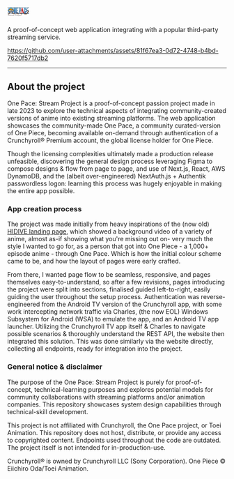 <div align="left">
<picture style="display:inline-block; max-width:200px; padding-bottom: 5px">
    <source media="(prefers-color-scheme: dark)" srcset=".github/assets/logo.png">
    <img src=".github/assets/logo-light.svg" alt="Logo" style="width:25%; height:auto; display:block;">
</picture>


  A proof-of-concept web application integrating with a popular third-party streaming service.

https://github.com/user-attachments/assets/81f67ea3-0d72-4748-b4bd-7620f5717db2

</div>

---

## About the project
One Pace: Stream Project is a proof-of-concept passion project made in late 2023 to explore the technical aspects of integrating community-created versions of anime into existing streaming platforms. The web application showcases the community-made One Pace, a community curated-version of One Piece, becoming available on-demand through authentication of a Crunchyroll® Premium account, the global license holder for One Piece.

Though the licensing complexities ultimately made a production release unfeasible, discovering the general design process leveraging Figma to compose designs & flow from page to page, and use of Next.js, React, AWS DynamoDB, and the (albeit over-engineered) NextAuth.js + Authentik passwordless logon: learning this process was hugely enjoyable in making the entire app possible.

### App creation process

The project was made initially from heavy inspirations of the (now old) [HIDIVE landing page](https://web.archive.org/web/20230301112134/https://www.hidive.com/), which showed a background video of a variety of anime, almost as-if showing what you're missing out on- very much the style I wanted to go for, as a person that got into One Piece - a 1,000+ episode anime - through One Pace. Which is how the initial colour scheme came to be, and how the layout of pages were early crafted. 

From there, I wanted page flow to be seamless, responsive, and pages themselves easy-to-understand, so after a few revisions, pages introducing the project were split into sections, finalised guided left-to-right, easily guiding the user throughout the setup process. Authentication was reverse-engineered from the Android TV version of the Crunchyroll app, with some work intercepting network traffic via Charles, (the now EOL) Windows Subsystem for Android (WSA) to emulate the app, and an Android TV app launcher. Utilizing the Crunchyroll TV app itself & Charles to navigate possible scenarios & thoroughly understand the REST API, the website then integrated this solution. This was done similarly via the website directly, collecting all endpoints, ready for integration into the project.

### General notice & disclaimer
The purpose of the One Pace: Stream Project is purely for proof-of-concept, technical-learning purposes and explores potential models for community collaborations with streaming platforms and/or animation companies. This repository showcases system design capabilities through technical-skill development.
 
This project is not affiliated with Crunchyroll, the One Pace project, or Toei Animation. This repository does not host, distribute, or provide any access to copyrighted content. Endpoints used throughout the code are outdated. The project itself is not intended for in-production-use.

Crunchyroll® is owned by Crunchyroll LLC (Sony Corporation). One Piece © Eiichiro Oda/Toei Animation.
